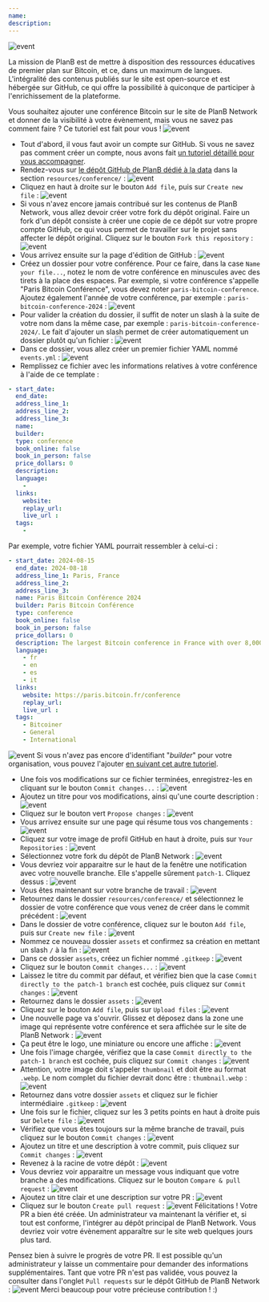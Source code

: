 ```yaml
---
name: 
description:
---
```

![event](assets/cover.webp)

La mission de PlanB est de mettre à disposition des ressources éducatives de premier plan sur Bitcoin, et ce, dans un maximum de langues. L'intégralité des contenus publiés sur le site est open-source et est hébergée sur GitHub, ce qui offre la possibilité à quiconque de participer à l'enrichissement de la plateforme.

Vous souhaitez ajouter une conférence Bitcoin sur le site de PlanB Network et donner de la visibilité à votre évènement, mais vous ne savez pas comment faire ? Ce tutoriel est fait pour vous !
![event](assets/01.webp)
- Tout d'abord, il vous faut avoir un compte sur GitHub. Si vous ne savez pas comment créer un compte, nous avons fait [un tutoriel détaillé pour vous accompagner](https://planb.network/tutorials/others/create-github-account).
- Rendez-vous sur [le dépôt GitHub de PlanB dédié à la data](https://github.com/DecouvreBitcoin/sovereign-university-data/tree/dev/resources/conference) dans la section `resources/conference/` :
![event](assets/02.webp)
- Cliquez en haut à droite sur le bouton `Add file`, puis sur `Create new file` :
![event](assets/03.webp)
- Si vous n'avez encore jamais contribué sur les contenus de PlanB Network, vous allez devoir créer votre fork du dépôt original. Faire un fork d'un dépôt consiste à créer une copie de ce dépôt sur votre propre compte GitHub, ce qui vous permet de travailler sur le projet sans affecter le dépôt original. Cliquez sur le bouton `Fork this repository` :
![event](assets/04.webp)
- Vous arrivez ensuite sur la page d'édition de GitHub :
![event](assets/05.webp)
- Créez un dossier pour votre conférence. Pour ce faire, dans la case `Name your file...`, notez le nom de votre conférence en minuscules avec des tirets à la place des espaces. Par exemple, si votre conférence s'appelle "Paris Bitcoin Conférence", vous devez noter `paris-bitcoin-conference`. Ajoutez également l'année de votre conférence, par exemple : `paris-bitcoin-conference-2024` :
![event](assets/06.webp)
- Pour valider la création du dossier, il suffit de noter un slash à la suite de votre nom dans la même case, par exemple : `paris-bitcoin-conference-2024/`. Le fait d'ajouter un slash permet de créer automatiquement un dossier plutôt qu'un fichier :
![event](assets/07.webp)
- Dans ce dossier, vous allez créer un premier fichier YAML nommé `events.yml` :
![event](assets/08.webp)
- Remplissez ce fichier avec les informations relatives à votre conférence à l'aide de ce template :

```yaml
- start_date:
  end_date:
  address_line_1:
  address_line_2: 
  address_line_3: 
  name:
  builder:
  type: conference
  book_online: false
  book_in_person: false
  price_dollars: 0
  description:
  language: 
    - 
  links:
    website: 
    replay_url:
    live_url :
  tags: 
    - 
```

Par exemple, votre fichier YAML pourrait ressembler à celui-ci : 

```yaml
- start_date: 2024-08-15
  end_date: 2024-08-18
  address_line_1: Paris, France
  address_line_2: 
  address_line_3: 
  name: Paris Bitcoin Conférence 2024
  builder: Paris Bitcoin Conférence
  type: conference
  book_online: false
  book_in_person: false
  price_dollars: 0
  description: The largest Bitcoin conference in France with over 8,000 participants each year!
  language: 
    - fr
    - en
    - es
    - it
  links:
    website: https://paris.bitcoin.fr/conference
    replay_url:
    live_url :
  tags: 
    - Bitcoiner
    - General
    - International
```
![event](assets/09.webp)
Si vous n'avez pas encore d'identifiant "*builder*" pour votre organisation, vous pouvez l'ajouter [en suivant cet autre tutoriel](https://planb.network/tutorials/others/add-builder).

- Une fois vos modifications sur ce fichier terminées, enregistrez-les en cliquant sur le bouton `Commit changes...` :
![event](assets/10.webp)
- Ajoutez un titre pour vos modifications, ainsi qu'une courte description :
![event](assets/11.webp)
- Cliquez sur le bouton vert `Propose changes` :
![event](assets/12.webp)
- Vous arrivez ensuite sur une page qui résume tous vos changements :
![event](assets/13.webp)
- Cliquez sur votre image de profil GitHub en haut à droite, puis sur `Your Repositories` :
![event](assets/14.webp)
- Sélectionnez votre fork du dépôt de PlanB Network :
![event](assets/15.webp)
- Vous devriez voir apparaitre sur le haut de la fenêtre une notification avec votre nouvelle branche. Elle s'appelle sûrement `patch-1`. Cliquez dessus :
![event](assets/16.webp)
- Vous êtes maintenant sur votre branche de travail :
![event](assets/17.webp)
- Retournez dans le dossier `resources/conference/` et sélectionnez le dossier de votre conférence que vous venez de créer dans le commit précédent :
![event](assets/18.webp)
- Dans le dossier de votre conférence, cliquez sur le bouton `Add file`, puis sur `Create new file` :
![event](assets/19.webp)
- Nommez ce nouveau dossier `assets` et confirmez sa création en mettant un slash `/` à la fin :
![event](assets/20.webp)
- Dans ce dossier `assets`, créez un fichier nommé `.gitkeep` :
![event](assets/21.webp)
- Cliquez sur le bouton `Commit changes...` :
![event](assets/22.webp)
- Laissez le titre du commit par défaut, et vérifiez bien que la case `Commit directly to the patch-1 branch` est cochée, puis cliquez sur `Commit changes` :
![event](assets/23.webp)
- Retournez dans le dossier `assets` :
![event](assets/24.webp)
- Cliquez sur le bouton `Add file`, puis sur `Upload files` :
![event](assets/25.webp)
- Une nouvelle page va s'ouvrir. Glissez et déposez dans la zone une image qui représente votre conférence et sera affichée sur le site de PlanB Network :
![event](assets/26.webp)
- Ça peut être le logo, une miniature ou encore une affiche :
![event](assets/27.webp)
- Une fois l'image chargée, vérifiez que la case `Commit directly to the patch-1 branch` est cochée, puis cliquez sur `Commit changes` : 
![event](assets/28.webp)
- Attention, votre image doit s'appeler `thumbnail` et doit être au format `.webp`. Le nom complet du fichier devrait donc être : `thumbnail.webp` :
![event](assets/29.webp)
- Retournez dans votre dossier `assets` et cliquez sur le fichier intermédiaire `.gitkeep` :
![event](assets/30.webp)
- Une fois sur le fichier, cliquez sur les 3 petits points en haut à droite puis sur `Delete file` :
![event](assets/31.webp)
- Vérifiez que vous êtes toujours sur la même branche de travail, puis cliquez sur le bouton `Commit changes` :
![event](assets/32.webp)
- Ajoutez un titre et une description à votre commit, puis cliquez sur `Commit changes` :
![event](assets/33.webp)
- Revenez à la racine de votre dépôt :
![event](assets/34.webp)
- Vous devriez voir apparaitre un message vous indiquant que votre branche a des modifications. Cliquez sur le bouton `Compare & pull request` :
![event](assets/35.webp)
- Ajoutez un titre clair et une description sur votre PR :
![event](assets/36.webp)
- Cliquez sur le bouton `Create pull request` :
![event](assets/37.webp)
Félicitations ! Votre PR a bien été créée. Un administrateur va maintenant la vérifier et, si tout est conforme, l'intégrer au dépôt principal de PlanB Network. Vous devriez voir votre évènement apparaître sur le site web quelques jours plus tard.

Pensez bien à suivre le progrès de votre PR. Il est possible qu'un administrateur y laisse un commentaire pour demander des informations supplémentaires. Tant que votre PR n'est pas validée, vous pouvez la consulter dans l'onglet `Pull requests` sur le dépôt GitHub de PlanB Network :
![event](assets/38.webp)
Merci beaucoup pour votre précieuse contribution ! :)


